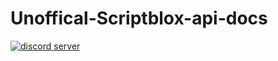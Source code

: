 # Unoffical-Scriptblox-api-docs
[![discord server](https://cdn.discordapp.com/icons/954089188825894943/372ca12b35bd2fddeed6c70a44a48a6f.webp?size=400)](https://discord.gg/KKcG8VQ48k)
